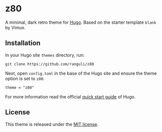 # z80

A minimal, dark retro theme for [Hugo](https://gohugo.io/). Based on the starter template `blank` by Vimux.

## Installation

In your Hugo site `themes` directory, run:

```
git clone https://github.com/ranguli/z80
```

Next, open `config.toml` in the base of the Hugo site and ensure the theme option is set to `z80`.

```
theme = "z80"
```

For more information read the official [quick start guide](https://gohugo.io/getting-started/quick-start/) of Hugo.

## License

This theme is released under the [MIT license](https://github.com/ranguli/z80/blob/master/LICENSE).
